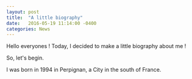 ```yaml
---
layout: post
title:  "A little biography"
date:   2016-05-19 11:14:00 -0400
categories: News
---
```

Hello everyones !
Today, I decided to make a little biography about me !

So, let's begin.

I was born in 1994 in Perpignan, a City in the south of France.
